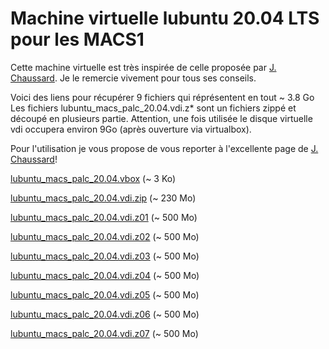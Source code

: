 # Machine virtuelle lubuntu 20.04 LTS pour les MACS1

Cette machine virtuelle est très inspirée de celle proposée par [J. Chaussard](https://www.math.univ-paris13.fr/~chaussar/Divers/Didacticiel/UbuntuVirtuel/installer_lubuntu.htm). Je le remercie vivement 
pour tous ses conseils.

Voici des liens pour récupérer 9 fichiers qui réprésentent en tout ~ 3.8 Go
Les fichiers lubuntu_macs_palc_20.04.vdi.z* sont un fichiers zippé et découpé en plusieurs partie.
Attention, une fois utilisée le disque virtuelle vdi occupera environ 9Go (après ouverture via virtualbox).

Pour l'utilisation je vous propose de vous reporter à l'excellente page de [J. Chaussard](https://www.math.univ-paris13.fr/~chaussar/Divers/Didacticiel/UbuntuVirtuel/installer_lubuntu.htm)!

[lubuntu_macs_palc_20.04.vbox](https://drive.google.com/file/d/1DDQxza2pDNZ_S6GpX_MKogzVM91L4cz5/view?usp=sharing) (~ 3 Ko)

[lubuntu_macs_palc_20.04.vdi.zip](https://drive.google.com/file/d/1oVFHsSSDO_eDqm5S1vrTdwDmhvzhYjhD/view?usp=sharing)  (~ 230 Mo)

[lubuntu_macs_palc_20.04.vdi.z01](https://drive.google.com/file/d/1u_RTteryFySag-LlLfIYv9pMkne12t5x/view?usp=sharing)  (~ 500 Mo)

[lubuntu_macs_palc_20.04.vdi.z02](https://drive.google.com/file/d/1jtHxGTyWHUiVvbvBeC0NWglkjKib_m_t/view?usp=sharing)  (~ 500 Mo)

[lubuntu_macs_palc_20.04.vdi.z03](https://drive.google.com/file/d/1CPhFA-c58trRE36ibDEcub7wh_HbVTde/view?usp=sharing)  (~ 500 Mo)

[lubuntu_macs_palc_20.04.vdi.z04](https://drive.google.com/file/d/12kTaQDQmSZcDbBinKUAxGyWRsEaajAcJ/view?usp=sharing)  (~ 500 Mo)

[lubuntu_macs_palc_20.04.vdi.z05](https://drive.google.com/file/d/1WBY55qDt3CVUC7tjb1aQSK7rnRRx3pB1/view?usp=sharing)  (~ 500 Mo)

[lubuntu_macs_palc_20.04.vdi.z06](https://drive.google.com/file/d/1jTbeSVjiAzVC96XFYCNsORO1WH5BYAr8/view?usp=sharing)  (~ 500 Mo)

[lubuntu_macs_palc_20.04.vdi.z07](https://drive.google.com/file/d/1TE5BzUI305PBsMpV7gm1mUpSgCTtm57b/view?usp=sharing)  (~ 500 Mo)

